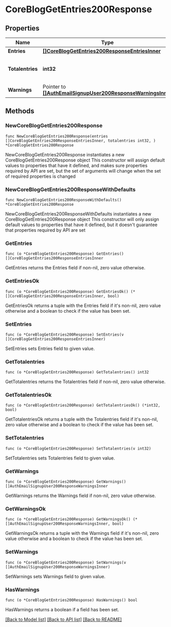 # CoreBlogGetEntries200Response

## Properties

Name | Type | Description | Notes
------------ | ------------- | ------------- | -------------
**Entries** | [**[]CoreBlogGetEntries200ResponseEntriesInner**](CoreBlogGetEntries200ResponseEntriesInner.md) |  | 
**Totalentries** | **int32** | The total number of entries found. | [default to null]
**Warnings** | Pointer to [**[]AuthEmailSignupUser200ResponseWarningsInner**](AuthEmailSignupUser200ResponseWarningsInner.md) |  | [optional] 

## Methods

### NewCoreBlogGetEntries200Response

`func NewCoreBlogGetEntries200Response(entries []CoreBlogGetEntries200ResponseEntriesInner, totalentries int32, ) *CoreBlogGetEntries200Response`

NewCoreBlogGetEntries200Response instantiates a new CoreBlogGetEntries200Response object
This constructor will assign default values to properties that have it defined,
and makes sure properties required by API are set, but the set of arguments
will change when the set of required properties is changed

### NewCoreBlogGetEntries200ResponseWithDefaults

`func NewCoreBlogGetEntries200ResponseWithDefaults() *CoreBlogGetEntries200Response`

NewCoreBlogGetEntries200ResponseWithDefaults instantiates a new CoreBlogGetEntries200Response object
This constructor will only assign default values to properties that have it defined,
but it doesn't guarantee that properties required by API are set

### GetEntries

`func (o *CoreBlogGetEntries200Response) GetEntries() []CoreBlogGetEntries200ResponseEntriesInner`

GetEntries returns the Entries field if non-nil, zero value otherwise.

### GetEntriesOk

`func (o *CoreBlogGetEntries200Response) GetEntriesOk() (*[]CoreBlogGetEntries200ResponseEntriesInner, bool)`

GetEntriesOk returns a tuple with the Entries field if it's non-nil, zero value otherwise
and a boolean to check if the value has been set.

### SetEntries

`func (o *CoreBlogGetEntries200Response) SetEntries(v []CoreBlogGetEntries200ResponseEntriesInner)`

SetEntries sets Entries field to given value.


### GetTotalentries

`func (o *CoreBlogGetEntries200Response) GetTotalentries() int32`

GetTotalentries returns the Totalentries field if non-nil, zero value otherwise.

### GetTotalentriesOk

`func (o *CoreBlogGetEntries200Response) GetTotalentriesOk() (*int32, bool)`

GetTotalentriesOk returns a tuple with the Totalentries field if it's non-nil, zero value otherwise
and a boolean to check if the value has been set.

### SetTotalentries

`func (o *CoreBlogGetEntries200Response) SetTotalentries(v int32)`

SetTotalentries sets Totalentries field to given value.


### GetWarnings

`func (o *CoreBlogGetEntries200Response) GetWarnings() []AuthEmailSignupUser200ResponseWarningsInner`

GetWarnings returns the Warnings field if non-nil, zero value otherwise.

### GetWarningsOk

`func (o *CoreBlogGetEntries200Response) GetWarningsOk() (*[]AuthEmailSignupUser200ResponseWarningsInner, bool)`

GetWarningsOk returns a tuple with the Warnings field if it's non-nil, zero value otherwise
and a boolean to check if the value has been set.

### SetWarnings

`func (o *CoreBlogGetEntries200Response) SetWarnings(v []AuthEmailSignupUser200ResponseWarningsInner)`

SetWarnings sets Warnings field to given value.

### HasWarnings

`func (o *CoreBlogGetEntries200Response) HasWarnings() bool`

HasWarnings returns a boolean if a field has been set.


[[Back to Model list]](../README.md#documentation-for-models) [[Back to API list]](../README.md#documentation-for-api-endpoints) [[Back to README]](../README.md)


